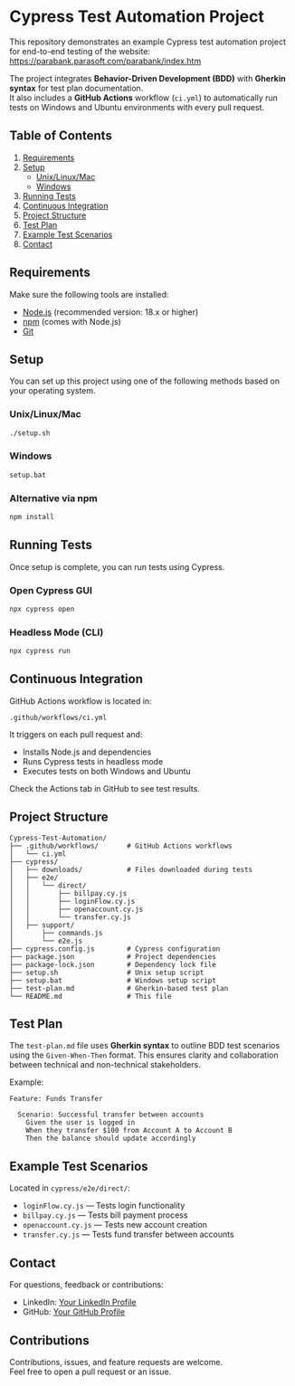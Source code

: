 # Cypress Test Automation Project

This repository demonstrates an example Cypress test automation project for end-to-end testing of the website:  
https://parabank.parasoft.com/parabank/index.htm

The project integrates **Behavior-Driven Development (BDD)** with **Gherkin syntax** for test plan documentation.  
It also includes a **GitHub Actions** workflow (`ci.yml`) to automatically run tests on Windows and Ubuntu environments with every pull request.

## Table of Contents

1. [Requirements](#requirements)
2. [Setup](#setup)
    - [Unix/Linux/Mac](#unixlinuxmac)
    - [Windows](#windows)
3. [Running Tests](#running-tests)
4. [Continuous Integration](#continuous-integration)
5. [Project Structure](#project-structure)
6. [Test Plan](#test-plan)
7. [Example Test Scenarios](#example-test-scenarios)
8. [Contact](#contact)

## Requirements

Make sure the following tools are installed:

- [Node.js](https://nodejs.org/) (recommended version: 18.x or higher)
- [npm](https://www.npmjs.com/) (comes with Node.js)
- [Git](https://git-scm.com/)

## Setup

You can set up this project using one of the following methods based on your operating system.

### Unix/Linux/Mac

```bash
./setup.sh
```

### Windows

```bash
setup.bat
```

### Alternative via npm

```bash
npm install
```

## Running Tests

Once setup is complete, you can run tests using Cypress.

### Open Cypress GUI

```bash
npx cypress open
```

### Headless Mode (CLI)

```bash
npx cypress run
```

## Continuous Integration

GitHub Actions workflow is located in:

```
.github/workflows/ci.yml
```

It triggers on each pull request and:

- Installs Node.js and dependencies
- Runs Cypress tests in headless mode
- Executes tests on both Windows and Ubuntu

Check the Actions tab in GitHub to see test results.

## Project Structure

```plaintext
Cypress-Test-Automation/
├── .github/workflows/       # GitHub Actions workflows
│   └── ci.yml
├── cypress/
│   ├── downloads/           # Files downloaded during tests
│   ├── e2e/
│   │   └── direct/
│   │       ├── billpay.cy.js
│   │       ├── loginFlow.cy.js
│   │       ├── openaccount.cy.js
│   │       └── transfer.cy.js
│   ├── support/
│       ├── commands.js
│       └── e2e.js
├── cypress.config.js        # Cypress configuration
├── package.json             # Project dependencies
├── package-lock.json        # Dependency lock file
├── setup.sh                 # Unix setup script
├── setup.bat                # Windows setup script
├── test-plan.md             # Gherkin-based test plan
└── README.md                # This file
```

## Test Plan

The `test-plan.md` file uses **Gherkin syntax** to outline BDD test scenarios using the `Given-When-Then` format. This ensures clarity and collaboration between technical and non-technical stakeholders.

Example:
```gherkin
Feature: Funds Transfer

  Scenario: Successful transfer between accounts
    Given the user is logged in
    When they transfer $100 from Account A to Account B
    Then the balance should update accordingly
```

## Example Test Scenarios

Located in `cypress/e2e/direct/`:

- `loginFlow.cy.js` — Tests login functionality
- `billpay.cy.js` — Tests bill payment process
- `openaccount.cy.js` — Tests new account creation
- `transfer.cy.js` — Tests fund transfer between accounts

## Contact

For questions, feedback or contributions:

- LinkedIn: [Your LinkedIn Profile](https://linkedin.com/in/your-profile)
- GitHub: [Your GitHub Profile](https://github.com/your-username)

## Contributions

Contributions, issues, and feature requests are welcome.  
Feel free to open a pull request or an issue.
